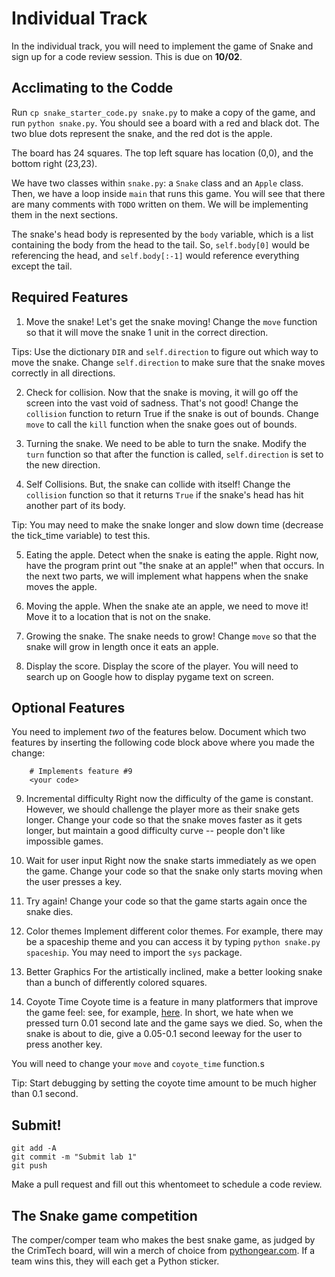 # Individual Track
In the individual track, you will need to implement the game of Snake and sign up for a code review session. This is due on **10/02**.

## Acclimating to the Codde
Run `cp snake_starter_code.py snake.py` to make a copy of the game, and run `python snake.py`. You should see a board with a red and black dot. The two blue dots represent the snake, and the red dot is the apple.

The board has 24 squares. The top left square has location (0,0), and the bottom right (23,23).

We have two classes within `snake.py`: a `Snake` class and an `Apple` class. Then, we have a loop inside `main` that runs this game. You will see that there are many comments with `TODO` written on them. We will be implementing them in the next sections.

The snake's head body is represented by the `body` variable, which is a list containing the body from the head to the tail. So, `self.body[0]` would be referencing the head, and `self.body[:-1]` would reference everything except the tail.

## Required Features
1. Move the snake!
Let's get the snake moving! Change the `move` function so that it will move the snake 1 unit in the correct direction.

Tips: Use the dictionary `DIR` and `self.direction` to figure out which way to move the snake. Change `self.direction` to make sure that the snake moves correctly in all directions.

2. Check for collision.
Now that the snake is moving, it will go off the screen into the vast void of sadness. That's not good! Change the `collision` function to return True if the snake is out of bounds. Change `move` to call the `kill` function when the snake goes out of bounds.

3. Turning the snake.
We need to be able to turn the snake. Modify the `turn` function so that after the function is called, `self.direction` is set to the new direction.

4. Self Collisions.
But, the snake can collide with itself! Change the `collision` function so that it returns `True` if the snake's head has hit another part of its body.

Tip: You may need to make the snake longer and slow down time (decrease the tick_time variable) to test this.

5. Eating the apple.
Detect when the snake is eating the apple. Right now, have the program print out "the snake at an apple!" when that occurs. In the next two parts, we will implement what happens when the snake moves the apple.

6. Moving the apple.
When the snake ate an apple, we need to move it! Move it to a location that is not on the snake.

7. Growing the snake.
The snake needs to grow! Change `move` so that the snake will grow in length once it eats an apple.

8. Display the score.
Display the score of the player. You will need to search up on Google how to display pygame text on screen.

## Optional Features
You need to implement *two* of the features below. Document which two features by inserting the following code block above where you made the change:
```
    # Implements feature #9
    <your code>
```

9. Incremental difficulty
Right now the difficulty of the game is constant. However, we should challenge the player more as their snake gets longer. Change your code so that the snake moves faster as it gets longer, but maintain a good difficulty curve -- people don't like impossible games.

10. Wait for user input
Right now the snake starts immediately as we open the game. Change your code so that the snake only starts moving when the user presses a key.

11. Try again!
Change your code so that the game starts again once the snake dies.

12. Color themes
Implement different color themes. For example, there may be a spaceship theme and you can access it by typing `python snake.py spaceship`. You may need to import the `sys` package.

13. Better Graphics
For the artistically inclined, make a better looking snake than a bunch of differently colored squares.

14. Coyote Time
Coyote time is a feature in many platformers that improve the game feel: see, for example, [here](https://www.youtube.com/watch?v=97_jvSPoRDo). In short, we hate when we pressed turn 0.01 second late and the game says we died. So, when the snake is about to die, give a 0.05-0.1 second leeway for the user to press another key.

You will need to change your `move` and `coyote_time` function.s

Tip: Start debugging by setting the coyote time amount to be much higher than 0.1 second.

## Submit!
```
git add -A
git commit -m "Submit lab 1"
git push
```

Make a pull request and fill out this whentomeet to schedule a code review.

## The Snake game competition
The comper/comper team who makes the best snake game, as judged by the CrimTech board, will win a merch of choice from [pythongear.com](https://www.pythongear.com/). If a team wins this, they will each get a Python sticker.